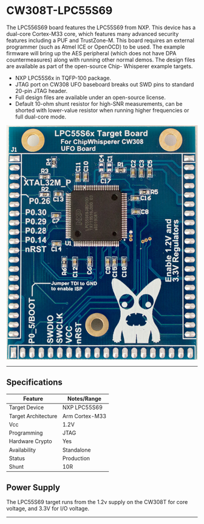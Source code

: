 # CW308T-LPC55S69

The LPC556S69 board features the LPC55S69 from NXP. This
device has a dual-core Cortex-M33 core, which features many
advanced security features including a PUF and TrustZone-M.
This board requires an external programmer (such as Atmel
ICE or OpenOCD) to be used. The example firmware will
bring up the AES peripheral (which does not have DPA countermeasures)
along with running other normal demos.
The design files are available as part of the open-source Chip-
Whisperer example targets.

* NXP LPC55S6x in TQFP-100 package.
* JTAG port on CW308 UFO baseboard breaks out SWD pins to standard 20-pin JTAG header.
* Full design files are available under an open-source license.
* Default 10-ohm shunt resistor for high-SNR measurements, can be shorted with lower-value resistor when running higher frequencies or full dual-core mode.

![](Images/LPC55S9-Top.jpg)

---

## Specifications

| Feature | Notes/Range |
|---------|----------|
| Target Device | NXP LPC55S69 |
| Target Architecture | Arm Cortex-M33 |
| Vcc | 1.2V |
| Programming | JTAG |
| Hardware Crypto | Yes |
| Availability | Standalone  |
| Status | Production |
| Shunt | 10R |

## Power Supply

The LPC55S69 target runs from the 1.2v supply on the CW308T for core voltage, and 3.3V for I/O voltage.

---

